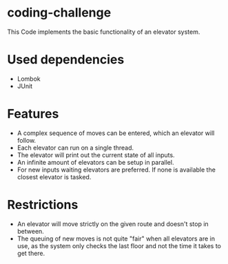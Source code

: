 # coding-challenge
This Code implements the basic functionality of an elevator system.

# Used dependencies
- Lombok
- JUnit

# Features
- A complex sequence of moves can be entered, which an elevator will follow.
- Each elevator can run on a single thread.
- The elevator will print out the current state of all inputs.
- An infinite amount of elevators can be setup in parallel.
- For new inputs waiting elevators are preferred. If none is available the closest elevator is tasked.

# Restrictions
- An elevator will move strictly on the given route and doesn't stop in between.
- The queuing of new moves is not quite "fair" when all elevators are in use, as the system only checks the last floor and not the time it takes to get there.
